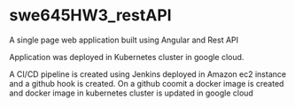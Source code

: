 # swe645HW3_restAPI
A single page web application built using Angular and Rest API

Application was deployed in Kubernetes cluster in google cloud.

A CI/CD pipeline is created using Jenkins deployed in Amazon ec2 instance and a github hook is created. On a github coomit a docker image is created and docker image in kubernetes cluster is updated in google cloud
